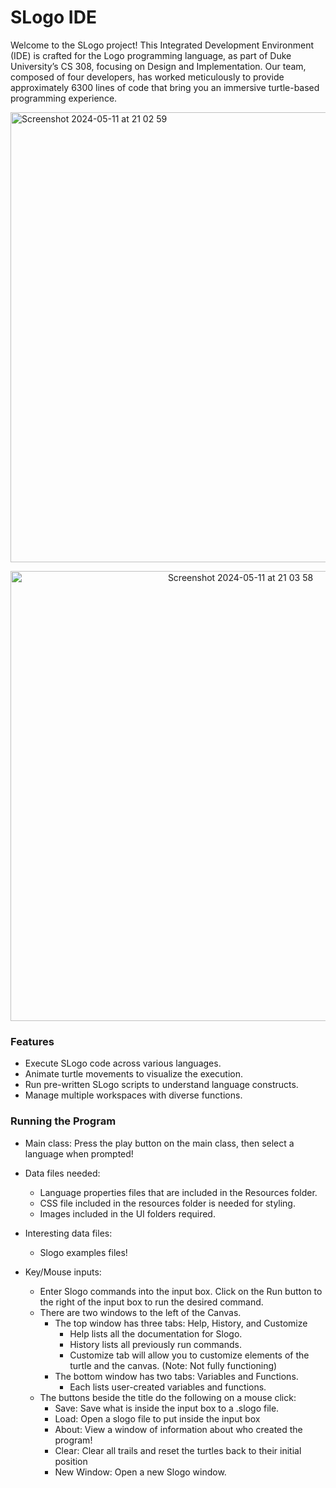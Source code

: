 # SLogo IDE



Welcome to the SLogo project! This Integrated Development Environment (IDE) is crafted for the Logo programming language, as part of Duke University’s CS 308, focusing on Design and Implementation. Our team, composed of four developers, has worked meticulously to provide approximately 6300 lines of code that bring you an immersive turtle-based programming experience.


<img width="720" alt="Screenshot 2024-05-11 at 21 02 59" src="https://github.com/Xushu-Wang/SLogo/assets/84580259/0255db47-5ef9-498f-b9be-080f4f684535">


<p align="center">
<img width="720" alt="Screenshot 2024-05-11 at 21 03 58" src="https://github.com/Xushu-Wang/SLogo/assets/84580259/ae99dcb5-e226-48e5-8158-af733bf8acd1">
</p>





### Features

* Execute SLogo code across various languages.
* Animate turtle movements to visualize the execution.
* Run pre-written SLogo scripts to understand language constructs.
* Manage multiple workspaces with diverse functions.




### Running the Program

* Main class: Press the play button on the main class, then select a language when prompted!

* Data files needed:
   * Language properties files that are included in the Resources folder.
   * CSS file included in the resources folder is needed for styling.
   * Images included in the UI folders required.

* Interesting data files:
   * Slogo examples files!

* Key/Mouse inputs:
   * Enter Slogo commands into the input box. Click on the Run button to the right of the input box
     to run the desired command.
   * There are two windows to the left of the Canvas.
      * The top window has three tabs: Help, History, and Customize
         * Help lists all the documentation for Slogo.
         * History lists all previously run commands.
         * Customize tab will allow you to customize elements of the turtle and the canvas. (Note: Not fully functioning)
      * The bottom window has two tabs: Variables and Functions.
         * Each lists user-created variables and functions.
   * The buttons beside the title do the following on a mouse click:
      * Save: Save what is inside the input box to a .slogo file.
      * Load: Open a slogo file to put inside the input box
      * About: View a window of information about who created the program!
      * Clear: Clear all trails and reset the turtles back to their initial position
      * New Window: Open a new Slogo window.







